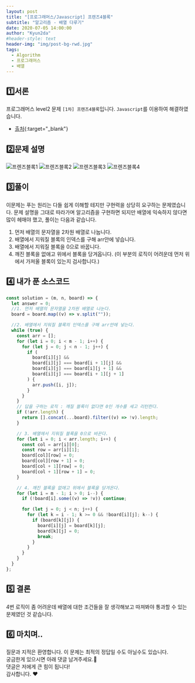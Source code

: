 ```yaml
---
layout: post
title: "[프로그래머스/Javascript] 프렌즈4블록"
subtitle: "알고리즘 - 배열 다루기"
date: 2020-07-05 14:00:00
author: "Kyun2da"
#header-style: text
header-img: "img/post-bg-rwd.jpg"
tags:
  - Algorithm
  - 프로그래머스
  - 배열
---
```


## 1️⃣서론

프로그래머스 level2 문제 `[1차] 프렌즈4블록`입니다.
`Javascript`를 이용하여 해결하였습니다.

- [출처](https://programmers.co.kr/learn/courses/30/lessons/17679){:target="\_blank"}

## 2️⃣문제 설명

![프렌즈블록1](/img/algorithm/friendsblock1.png)
![프렌즈블록2](/img/algorithm/friendsblock2.png)
![프렌즈블록3](/img/algorithm/friendsblock3.png)
![프렌즈블록4](/img/algorithm/friendsblock4.png)

## 3️⃣풀이

이문제는 푸는 원리는 다들 쉽게 이해할 테지만 구현력을 상당히 요구하는 문제였습니다. 문제 설명을 그대로 따라가며 알고리즘을 구현하면 되지만
배열에 익숙하지 않다면 많이 헤매야 했고, 풀이는 다음과 같습니다.  

1. 먼저 배열의 문자열을 2차원 배열로 나눕니다.
2. 배열에서 지워질 블록의 인덱스를 구해 arr안에 넣습니다.
3. 배열에서 지워질 블록을 0으로 바꿉니다.
4. 깨진 블록을 없애고 위에서 블록을 당겨옵니다. (이 부분의 로직이 어려운데 먼저 위에서 가져올 블록이 있는지 검사합니다.)

## 4️⃣ 내가 푼 소스코드

```js
const solution = (m, n, board) => {
  let answer = 0;
  //1. 먼저 배열의 문자열을 2차원 배열로 나눈다.
  board = board.map((v) => v.split(""));

  //2. 배열에서 지워질 블록의 인덱스를 구해 arr안에 넣는다.
  while (true) {
    const arr = [];
    for (let i = 0; i < m - 1; i++) {
      for (let j = 0; j < n - 1; j++) {
        if (
          board[i][j] &&
          board[i][j] === board[i + 1][j] &&
          board[i][j] === board[i][j + 1] &&
          board[i][j] === board[i + 1][j + 1]
        ) {
          arr.push([i, j]);
        }
      }
    }
    // 답을 구하는 로직 : 깨질 블록이 없다면 0인 개수를 세고 리턴한다.
    if (!arr.length) {
      return [].concat(...board).filter((v) => !v).length;
    }

    // 3. 배열에서 지워질 블록을 0으로 바꾼다.
    for (let i = 0; i < arr.length; i++) {
      const col = arr[i][0];
      const row = arr[i][1];
      board[col][row] = 0;
      board[col][row + 1] = 0;
      board[col + 1][row] = 0;
      board[col + 1][row + 1] = 0;
    }

    // 4. 깨진 블록을 없애고 위에서 블록을 당겨온다.
    for (let i = m - 1; i > 0; i--) {
      if (!board[i].some((v) => !v)) continue;

      for (let j = 0; j < n; j++) {
        for (let k = i - 1; k >= 0 && !board[i][j]; k--) {
          if (board[k][j]) {
            board[i][j] = board[k][j];
            board[k][j] = 0;
            break;
          }
        }
      }
    }
  }
};
```

## 5️⃣ 결론

4번 로직이 좀 어려운데 배열에 대한 조건들을 잘 생각해보고 따져봐야 통과할 수 있는 문제였던 것 같습니다.

## 6️⃣ 마치며..

질문과 지적은 환영합니다. 이 문제는 최적의 정답일 수도 아닐수도 있습니다.  
궁금한게 있으시면 아래 댓글 남겨주세요.🙏  
댓글은 저에게 큰 힘이 됩니다!  
감사합니다. ❤️

